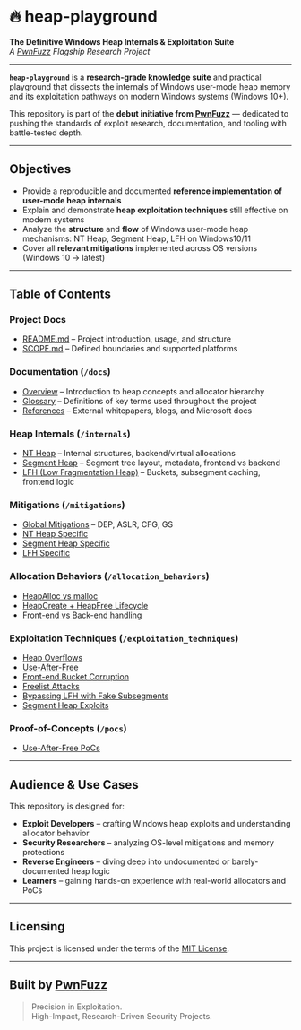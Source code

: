 # 🔥 heap-playground  
**The Definitive Windows Heap Internals & Exploitation Suite**  
_A [PwnFuzz](https://pwnfuzz.com) Flagship Research Project_

---

**`heap-playground`** is a **research-grade knowledge suite** and practical playground that dissects the internals of Windows user-mode heap memory and its exploitation pathways on modern Windows systems (Windows 10+).

This repository is part of the **debut initiative from [PwnFuzz](https://pwnfuzz.com)** — dedicated to pushing the standards of exploit research, documentation, and tooling with battle-tested depth.

---

## Objectives

- Provide a reproducible and documented **reference implementation of user-mode heap internals**
- Explain and demonstrate **heap exploitation techniques** still effective on modern systems
- Analyze the **structure** and **flow** of Windows user-mode heap mechanisms: NT Heap, Segment Heap, LFH on Windows10/11
- Cover all **relevant mitigations** implemented across OS versions (Windows 10 → latest)
<!-- - Offer **hands-on debugging, visualizations, and PoCs** using real-world tools (Windbg, custom tooling) -->

---

## Table of Contents

### Project Docs

- [README.md](./README.md) – Project introduction, usage, and structure
- [SCOPE.md](./SCOPE.md) – Defined boundaries and supported platforms

### Documentation (`/docs`)

- [Overview](./docs/overview.md) – Introduction to heap concepts and allocator hierarchy
- [Glossary](./docs/glossary.md) – Definitions of key terms used throughout the project
- [References](./docs/references.md) – External whitepapers, blogs, and Microsoft docs

### Heap Internals (`/internals`)

- [NT Heap](./internals/nt_heap.md) – Internal structures, backend/virtual allocations
- [Segment Heap](./internals/segment_heap.md) – Segment tree layout, metadata, frontend vs backend
- [LFH (Low Fragmentation Heap)](./internals/lfh.md) – Buckets, subsegment caching, frontend logic

### Mitigations (`/mitigations`)

- [Global Mitigations](./mitigations/global.md) – DEP, ASLR, CFG, GS
- [NT Heap Specific](./mitigations/nt_heap.md)
- [Segment Heap Specific](./mitigations/segment_heap.md)
- [LFH Specific](./mitigations/lfh.md)

### Allocation Behaviors (`/allocation_behaviors`)

- [HeapAlloc vs malloc](./allocation_behaviors/heapalloc_vs_malloc.md)
- [HeapCreate + HeapFree Lifecycle](./allocation_behaviors/heapcreate_flow.md)
- [Front-end vs Back-end handling](./allocation_behaviors/frontend_backend.md)

### Exploitation Techniques (`/exploitation_techniques`)

- [Heap Overflows](./exploitation_techniques/heap_overflow.md)
- [Use-After-Free](./exploitation_techniques/uaf.md)
- [Front-end Bucket Corruption](./exploitation_techniques/lfh_corruption.md)
- [Freelist Attacks](./exploitation_techniques/freelist.md)
- [Bypassing LFH with Fake Subsegments](./exploitation_techniques/lfh_bypass.md)
- [Segment Heap Exploits](./exploitation_techniques/segment_bypass.md)

### Proof-of-Concepts (`/pocs`)

- [Use-After-Free PoCs](./pocs/uaf/)
<!-- - [Heap Overflow PoCs](./pocs/overflow/)
- [Heap Spray Templates](./pocs/heap_spray/) -->

<!-- ### Tooling (`/tools`)
- [WinDbg Scripts](./tools/windbg/) – Automation for debugging
- [Heap Visualizer (WIP)](./tools/visualizer/) – Interactive heap memory maps

### Notes (`/notes`)
- [Roadmap](./notes/roadmap.md)
- [Changelog](./notes/changelog.md)
- [Dev Notes](./notes/dev_log.md) -->

---

## Audience & Use Cases

This repository is designed for:

- **Exploit Developers** – crafting Windows heap exploits and understanding allocator behavior
- **Security Researchers** – analyzing OS-level mitigations and memory protections
- **Reverse Engineers** – diving deep into undocumented or barely-documented heap logic
- **Learners** – gaining hands-on experience with real-world allocators and PoCs

---

## Licensing

This project is licensed under the terms of the [MIT License](./LICENSE).

---

## Built by [PwnFuzz](https://pwnfuzz.com)

> Precision in Exploitation.  
> High-Impact, Research-Driven Security Projects.
